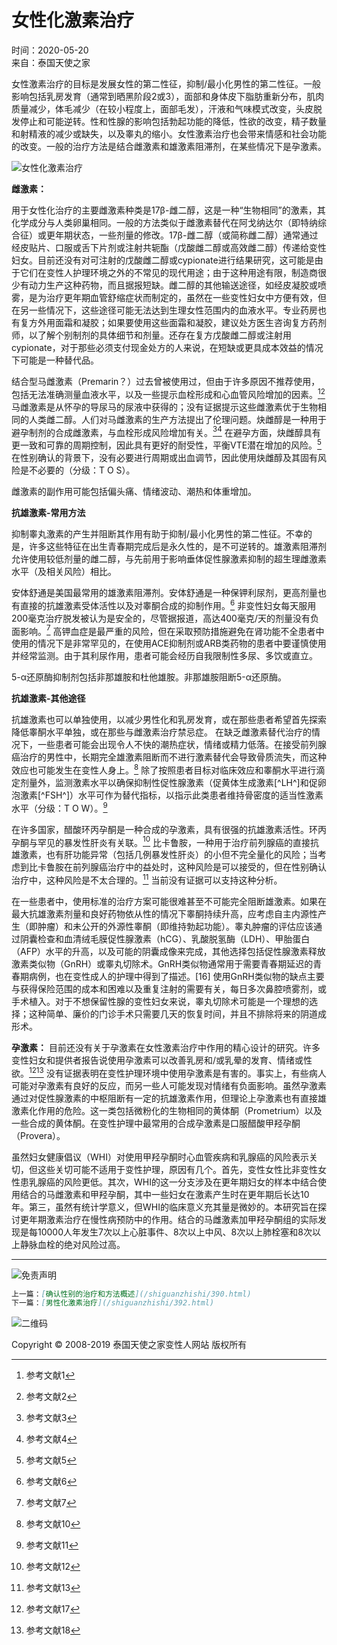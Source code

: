# 女性化激素治疗

时间：2020-05-20  
来自：泰国天使之家  

女性激素治疗的目标是发展女性的第二性征，抑制/最小化男性的第二性征。一般影响包括乳房发育（通常到晒黑阶段2或3），面部和身体皮下脂肪重新分布，肌肉质量减少，体毛减少（在较小程度上，面部毛发），汗液和气味模式改变，头皮脱发停止和可能逆转。性和性腺的影响包括勃起功能的降低，性欲的改变，精子数量和射精液的减少或缺失，以及睾丸的缩小。女性激素治疗也会带来情感和社会功能的改变。一般的治疗方法是结合雌激素和雄激素阻滞剂，在某些情况下是孕激素。

![女性化激素治疗](https://example.com/uploads/ueditor/20200601/2e4d2fdacaaf0cca2b79870266442661.jpg)

**雌激素：**

用于女性化治疗的主要雌激素种类是17β-雌二醇，这是一种“生物相同”的激素，其化学成分与人类卵巢相同。一般的方法类似于雌激素替代在阿戈纳达尔（即特纳综合征）或更年期状态，一些剂量的修改。17β-雌二醇（或简称雌二醇）通常通过经皮贴片、口服或舌下片剂或注射共轭酯（戊酸雌二醇或高效雌二醇）传递给变性妇女。目前还没有对可注射的戊酸雌二醇或cypionate进行结果研究，这可能是由于它们在变性人护理环境之外的不常见的现代用途；由于这种用途有限，制造商很少有动力生产这种药物，而且据报短缺。雌二醇的其他输送途径，如经皮凝胶或喷雾，是为治疗更年期血管舒缩症状而制定的，虽然在一些变性妇女中方便有效，但在另一些情况下，这些途径可能无法达到生理女性范围内的血液水平。专业药房也有复方外用面霜和凝胶；如果要使用这些面霜和凝胶，建议处方医生咨询复方药剂师，以了解个别制剂的具体细节和剂量。还存在复方戊酸雌二醇或注射用cypionate，对于那些必须支付现金处方的人来说，在短缺或更具成本效益的情况下可能是一种替代品。

结合型马雌激素（Premarin？）过去曾被使用过，但由于许多原因不推荐使用，包括无法准确测量血液水平，以及一些提示血栓形成和心血管风险增加的因素。[^1^][^2^] 马雌激素是从怀孕的导尿马的尿液中获得的；没有证据提示这些雌激素优于生物相同的人类雌二醇。人们对马雌激素的生产方法提出了伦理问题。炔雌醇是一种用于避孕制剂的合成雌激素，与血栓形成风险增加有关。[^3^][^4^] 在避孕方面，炔雌醇具有更一致和可靠的周期控制，因此具有更好的耐受性，平衡VTE潜在增加的风险。[^5^] 在性别确认的背景下，没有必要进行周期或出血调节，因此使用炔雌醇及其固有风险是不必要的（分级：T O S）。

雌激素的副作用可能包括偏头痛、情绪波动、潮热和体重增加。

**抗雄激素-常用方法**

抑制睾丸激素的产生并阻断其作用有助于抑制/最小化男性的第二性征。不幸的是，许多这些特征在出生青春期完成后是永久性的，是不可逆转的。雄激素阻滞剂允许使用较低剂量的雌二醇，与先前用于影响垂体促性腺激素抑制的超生理雌激素水平（及相关风险）相比。

安体舒通是美国最常用的雄激素阻滞剂。安体舒通是一种保钾利尿剂，更高剂量也有直接的抗雄激素受体活性以及对睾酮合成的抑制作用。[^6^] 非变性妇女每天服用200毫克治疗脱发被认为是安全的，尽管据报道，高达400毫克/天的剂量没有负面影响。[^7^] 高钾血症是最严重的风险，但在采取预防措施避免在肾功能不全患者中使用的情况下是非常罕见的，在使用ACE抑制剂或ARB类药物的患者中要谨慎使用并经常监测。由于其利尿作用，患者可能会经历自我限制性多尿、多饮或直立。

5-α还原酶抑制剂包括非那雄胺和杜他雄胺。非那雄胺阻断5-α还原酶。

**抗雄激素-其他途径**

抗雄激素也可以单独使用，以减少男性化和乳房发育，或在那些患者希望首先探索降低睾酮水平单独，或在那些与雌激素治疗禁忌症。 在缺乏雌激素替代治疗的情况下，一些患者可能会出现令人不快的潮热症状，情绪或精力低落。在接受前列腺癌治疗的男性中，长期完全雄激素阻断而不进行激素替代会导致骨质流失，而这种效应也可能发生在变性人身上。[^10^] 除了按照患者目标对临床效应和睾酮水平进行滴定剂量外，监测激素水平以确保抑制性促性腺激素（促黄体生成激素[^LH^]和促卵泡激素[^FSH^]）水平可作为替代指标，以指示此类患者维持骨密度的适当性激素水平（分级：T O W）。[^11^]

在许多国家，醋酸环丙孕酮是一种合成的孕激素，具有很强的抗雄激素活性。环丙孕酮与罕见的暴发性肝炎有关联。[^12^] 比卡鲁胺，一种用于治疗前列腺癌的直接抗雄激素，也有肝功能异常（包括几例暴发性肝炎）的小但不完全量化的风险；当考虑到比卡鲁胺在前列腺癌治疗中的益处时，这种风险是可以接受的，但在性别确认治疗中，这种风险是不太合理的。[^13^] 当前没有证据可以支持这种分析。

在一些患者中，使用标准的治疗方案可能很难甚至不可能完全阻断雄激素。如果在最大抗雄激素剂量和良好药物依从性的情况下睾酮持续升高，应考虑自主内源性产生（即肿瘤）和未公开的外源性睾酮（即维持勃起功能）。睾丸肿瘤的评估应该通过阴囊检查和血清绒毛膜促性腺激素（hCG）、乳酸脱氢酶（LDH）、甲胎蛋白（AFP）水平的升高，以及可能的阴囊成像来完成，其他选择包括促性腺激素释放激素类似物（GnRH）或睾丸切除术。GnRH类似物通常用于需要青春期延迟的青春期病例，也在变性成人的护理中得到了描述。[16] 使用GnRH类似物的缺点主要与获得保险范围的成本和困难以及重复注射的需要有关，每日多次鼻腔喷雾剂，或手术植入。对于不想保留性腺的变性妇女来说，睾丸切除术可能是一个理想的选择；这种简单、廉价的门诊手术只需要几天的恢复时间，并且不排除将来的阴道成形术。

**孕激素：** 目前还没有关于孕激素在女性激素治疗中作用的精心设计的研究。许多变性妇女和提供者报告说使用孕激素可以改善乳房和/或乳晕的发育、情绪或性欲。[^17^][^18^] 没有证据表明在变性护理环境中使用孕激素是有害的。事实上，有些病人可能对孕激素有良好的反应，而另一些人可能发现对情绪有负面影响。虽然孕激素通过对促性腺激素的中枢阻断有一定的抗雄激素作用，但理论上孕激素也有直接雄激素化作用的危险。这一类包括微粉化的生物相同的黄体酮（Prometrium）以及一些合成的黄体酮。在变性护理中最常用的合成孕激素是口服醋酸甲羟孕酮（Provera）。

虽然妇女健康倡议（WHI）对使用甲羟孕酮时心血管疾病和乳腺癌的风险表示关切，但这些关切可能不适用于变性护理，原因有几个。首先，变性女性比非变性女性患乳腺癌的风险更低。其次，WHI的这一分支涉及在更年期妇女的样本中结合使用结合的马雌激素和甲羟孕酮，其中一些妇女在激素产生时在更年期后长达10年。第三，虽然有统计学意义，但WHI的临床意义充其量是微妙的。本研究旨在探讨更年期激素治疗在慢性病预防中的作用。结合的马雌激素加甲羟孕酮组的实际发现是每10000人年发生7次以上心脏事件、8次以上中风、8次以上肺栓塞和8次以上静脉血栓的绝对风险过高。

---

![免责声明](https://example.com/uploads/allimg/20190126/e1af21acf8de2c2a36601c138664489a.jpg)

```markdown
上一篇：[确认性别的治疗和方法概述](/shiguanzhishi/390.html)  
下一篇：[男性化激素治疗](/shiguanzhishi/392.html)  
```

![二维码](https://example.com/uploads/20190604/8e698060002cd6e85d5805bc3b53c837.jpg)

Copyright © 2008-2019 泰国天使之家变性人网站 版权所有

[^1^]: 参考文献1
[^2^]: 参考文献2
[^3^]: 参考文献3
[^4^]: 参考文献4
[^5^]: 参考文献5
[^6^]: 参考文献6
[^7^]: 参考文献7
[^10^]: 参考文献10
[^11^]: 参考文献11
[^12^]: 参考文献12
[^13^]: 参考文献13
[^17^]: 参考文献17
[^18^]: 参考文献18